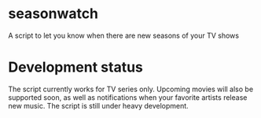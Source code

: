 # seasonwatch

A script to let you know when there are new seasons of your TV shows

# Development status

The script currently works for TV series only. 
Upcoming movies will also be supported soon, as well as notifications 
when your favorite artists release new music.
The script is still under heavy development.
